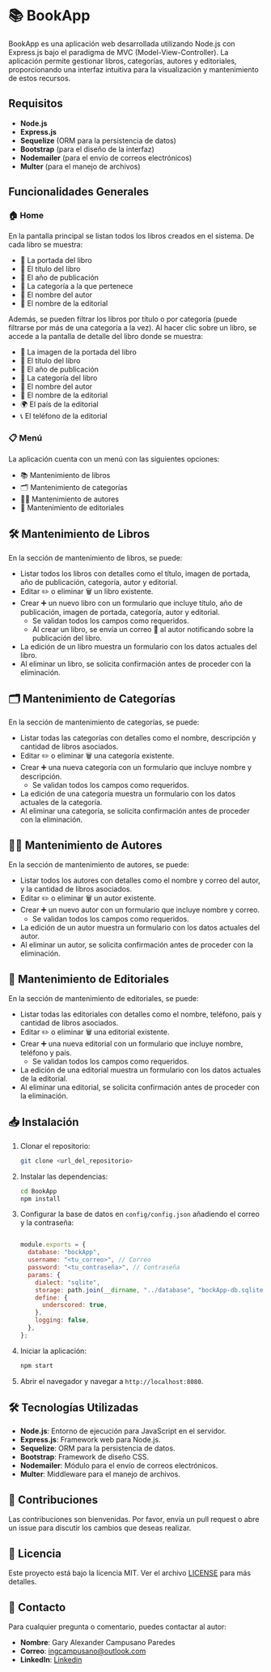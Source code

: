 # 📚 BookApp

BookApp es una aplicación web desarrollada utilizando Node.js con Express.js bajo el paradigma de MVC (Model-View-Controller). La aplicación permite gestionar libros, categorías, autores y editoriales, proporcionando una interfaz intuitiva para la visualización y mantenimiento de estos recursos.

## Requisitos

- **Node.js**
- **Express.js**
- **Sequelize** (ORM para la persistencia de datos)
- **Bootstrap** (para el diseño de la interfaz)
- **Nodemailer** (para el envío de correos electrónicos)
- **Multer** (para el manejo de archivos)

## Funcionalidades Generales

### 🏠 Home
En la pantalla principal se listan todos los libros creados en el sistema. De cada libro se muestra:
- 📖 La portada del libro
- 📝 El título del libro
- 📅 El año de publicación
- 📂 La categoría a la que pertenece
- 👤 El nombre del autor
- 🏢 El nombre de la editorial

Además, se pueden filtrar los libros por título o por categoría (puede filtrarse por más de una categoría a la vez). Al hacer clic sobre un libro, se accede a la pantalla de detalle del libro donde se muestra:
- 📖 La imagen de la portada del libro
- 📝 El título del libro
- 📅 El año de publicación
- 📂 La categoría del libro
- 👤 El nombre del autor
- 🏢 El nombre de la editorial
- 🌍 El país de la editorial
- 📞 El teléfono de la editorial

### 📋 Menú
La aplicación cuenta con un menú con las siguientes opciones:
- 📚 Mantenimiento de libros
- 🗂️ Mantenimiento de categorías
- 👨‍🏫 Mantenimiento de autores
- 🏢 Mantenimiento de editoriales

## 🛠️ Mantenimiento de Libros
En la sección de mantenimiento de libros, se puede:
- Listar todos los libros con detalles como el título, imagen de portada, año de publicación, categoría, autor y editorial.
- Editar ✏️ o eliminar 🗑️ un libro existente.
- Crear ➕ un nuevo libro con un formulario que incluye título, año de publicación, imagen de portada, categoría, autor y editorial.
  - Se validan todos los campos como requeridos.
  - Al crear un libro, se envía un correo 📧 al autor notificando sobre la publicación del libro.
- La edición de un libro muestra un formulario con los datos actuales del libro.
- Al eliminar un libro, se solicita confirmación antes de proceder con la eliminación.

## 🗂️ Mantenimiento de Categorías
En la sección de mantenimiento de categorías, se puede:
- Listar todas las categorías con detalles como el nombre, descripción y cantidad de libros asociados.
- Editar ✏️ o eliminar 🗑️ una categoría existente.
- Crear ➕ una nueva categoría con un formulario que incluye nombre y descripción.
  - Se validan todos los campos como requeridos.
- La edición de una categoría muestra un formulario con los datos actuales de la categoría.
- Al eliminar una categoría, se solicita confirmación antes de proceder con la eliminación.

## 👨‍🏫 Mantenimiento de Autores
En la sección de mantenimiento de autores, se puede:
- Listar todos los autores con detalles como el nombre y correo del autor, y la cantidad de libros asociados.
- Editar ✏️ o eliminar 🗑️ un autor existente.
- Crear ➕ un nuevo autor con un formulario que incluye nombre y correo.
  - Se validan todos los campos como requeridos.
- La edición de un autor muestra un formulario con los datos actuales del autor.
- Al eliminar un autor, se solicita confirmación antes de proceder con la eliminación.

## 🏢 Mantenimiento de Editoriales
En la sección de mantenimiento de editoriales, se puede:
- Listar todas las editoriales con detalles como el nombre, teléfono, país y cantidad de libros asociados.
- Editar ✏️ o eliminar 🗑️ una editorial existente.
- Crear ➕ una nueva editorial con un formulario que incluye nombre, teléfono y país.
  - Se validan todos los campos como requeridos.
- La edición de una editorial muestra un formulario con los datos actuales de la editorial.
- Al eliminar una editorial, se solicita confirmación antes de proceder con la eliminación.

## 📥 Instalación

1. Clonar el repositorio:
   ```bash
   git clone <url_del_repositorio>
   ```

2. Instalar las dependencias:
   ```bash
   cd BookApp
   npm install
   ```

3. Configurar la base de datos en `config/config.json` añadiendo el correo y la contraseña:
   ```javascript

   module.exports = {
     database: "bockApp",
     username: "<tu_correo>", // Correo
     password: "<tu_contraseña>", // Contraseña
     params: {
       dialect: "sqlite",
       storage: path.join(__dirname, "../database", "bockApp-db.sqlite"),
       define: {
         underscored: true,
       },
       logging: false,
     },
   };
   ```

4. Iniciar la aplicación:
   ```bash
   npm start
   ```

5. Abrir el navegador y navegar a `http://localhost:8080`.

## 🛠️ Tecnologías Utilizadas

- **Node.js**: Entorno de ejecución para JavaScript en el servidor.
- **Express.js**: Framework web para Node.js.
- **Sequelize**: ORM para la persistencia de datos.
- **Bootstrap**: Framework de diseño CSS.
- **Nodemailer**: Módulo para el envío de correos electrónicos.
- **Multer**: Middleware para el manejo de archivos.

## 🤝 Contribuciones

Las contribuciones son bienvenidas. Por favor, envía un pull request o abre un issue para discutir los cambios que deseas realizar.

## 📜 Licencia

Este proyecto está bajo la licencia MIT. Ver el archivo [LICENSE](LICENSE) para más detalles.

## 📧 Contacto

Para cualquier pregunta o comentario, puedes contactar al autor:

- **Nombre**: Gary Alexander Campusano Paredes
- **Correo**: [ingcampusano@outlook.com](mailto:ingcampusano@outlook.com)
- **LinkedIn**: [Linkedin](https://www.linkedin.com/in/gary-alexander-campusano-paredes-87a28724a/)
